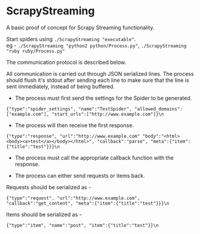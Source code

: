 # ScrapyStreaming
A basic proof of concept for Scrapy Streaming functionality.  
  
  
  
Start spiders using `./ScrapyStreaming "executable"`.   
eg - `./ScrapyStreaming "python2 python/Process.py"`, `./ScrapyStreaming "ruby ruby/Process.py"`

The communication protocol is described below.

All communication is carried out through JSON serialized lines.
The process should flush it's stdout after sending each line to make sure
that the line is sent immediately, instead of being buffered.

* The process must first send the settings for the Spider to be generated.  

`{"type":"spider_settings", "name":"TestSpider",
"allowed_domains":["example.com"], "start_urls":["http://www.example.com"]}\n`

* The process will then receive the first response.  
 
`{"type":"response", "url":"http://www.example.com" "body":"<html><body><a>test</a></body></html>",
"callback":"parse", "meta":{"item":{"title":"test"}}}\n`

* The process must call the appropriate callback function with the response.

* The process can either send requests or items back.

Requests should be serialized as -  
  
`{"type":"request", "url":"http://www.example.com", "callback":"get_content",
"meta":{"item":{"title":"test"}}}\n`

Items should be serialized as -  
  
`{"type":"item", "name":"post", "item":{"title":"test"}}\n`
